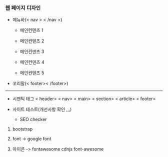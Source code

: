 ### 웹 페이지 디자인 

- 메뉴바(< nav > < /nav >)
     
    - 메인컨텐츠 1
    
    - 메인컨텐츠 2

    - 메인컨덴츠 3

    - 메인컨덴츠 4

    - 메인컨텐츠 5

- 꼬리말(< footer>< /footer>)

---
- 시맨틱 태그
< header>
< nav>
< main>
< section>
< article>
< footer>


- 사이트 테스트(개선사항 확인 ,,,)
    
    - SEO checker 


1. bootstrap

2. font -> google font

3. 아이콘 -> fontawesome
    cdnjs font-awesome
